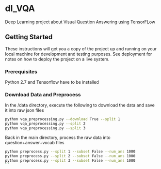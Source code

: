 # dl_VQA
Deep Learning project about Visual Question Answering using TensorFLow


## Getting Started

These instructions will get you a copy of the project up and running on your local machine for development and testing purposes. See deployment for notes on how to deploy the project on a live system.

### Prerequisites

Python 2.7 and Tensorflow have to be installed

### Download Data and Preprocess

In the /data directory, execute the following to download the data and save it into raw json files

```bash
python vqa_preprocessing.py --download True --split 1
python vqa_preprocessing.py --split 2
python vqa_preprocessing.py --split 3
```

Back in the main directory, process the raw data into question+answer+vocab files
```bash
python preprocess.py --split 1 --subset False --num_ans 1000
python preprocess.py --split 2 --subset False --num_ans 1000
python preprocess.py --split 3 --subset False --num_ans 1000
``
